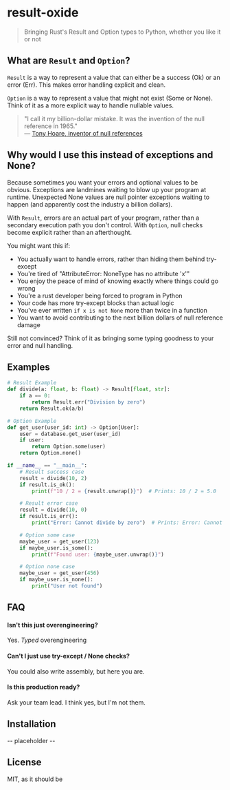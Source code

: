 # result-oxide

> Bringing Rust's Result and Option types to Python, whether you like it or not 

## What are `Result` and `Option`?
`Result` is a way to represent a value that can either be a success (Ok) or an error (Err).
This makes error handling explicit and clean.

`Option` is a way to represent a value that might not exist (Some or None).
Think of it as a more explicit way to handle nullable values.

> "I call it my billion-dollar mistake. It was the invention of the null reference in 1965."  
> — [Tony Hoare, inventor of null references](https://en.wikipedia.org/wiki/Tony_Hoare)

## Why would I use this instead of exceptions and None? 
Because sometimes you want your errors and optional values to be obvious.
Exceptions are landmines waiting to blow up your program at runtime.
Unexpected None values are null pointer exceptions waiting to happen (and apparently cost the industry a billion dollars).

With `Result`, errors are an actual part of your program, rather than a secondary execution path you don't control.
With `Option`, null checks become explicit rather than an afterthought.

You might want this if: 
- You actually want to handle errors, rather than hiding them behind try-except
- You're tired of "AttributeError: NoneType has no attribute 'x'"
- You enjoy the peace of mind of knowing exactly where things could go wrong
- You're a rust developer being forced to program in Python 
- Your code has more try-except blocks than actual logic
- You've ever written `if x is not None` more than twice in a function
- You want to avoid contributing to the next billion dollars of null reference damage

Still not convinced? 
Think of it as bringing some typing goodness to your error and null handling. 

## Examples
```py
# Result Example
def divide(a: float, b: float) -> Result[float, str]:
    if a == 0:
        return Result.err("Division by zero")
    return Result.ok(a/b)

# Option Example
def get_user(user_id: int) -> Option[User]:
    user = database.get_user(user_id)
    if user:
        return Option.some(user)
    return Option.none()

if __name__ == "__main__":
    # Result success case
    result = divide(10, 2)
    if result.is_ok():
        print(f"10 / 2 = {result.unwrap()}")  # Prints: 10 / 2 = 5.0

    # Result error case
    result = divide(10, 0)
    if result.is_err():
        print("Error: Cannot divide by zero")  # Prints: Error: Cannot divide by zero

    # Option some case
    maybe_user = get_user(123)
    if maybe_user.is_some():
        print(f"Found user: {maybe_user.unwrap()}")

    # Option none case
    maybe_user = get_user(456)
    if maybe_user.is_none():
        print("User not found")
```


## FAQ

#### Isn't this just overengineering? 
Yes. _Typed_ overengineering

#### Can't I just use try-except / None checks?
You could also write assembly, but here you are. 

#### Is this production ready? 
Ask your team lead. I think yes, but I'm not them. 

## Installation
-- placeholder --

## License
MIT, as it should be